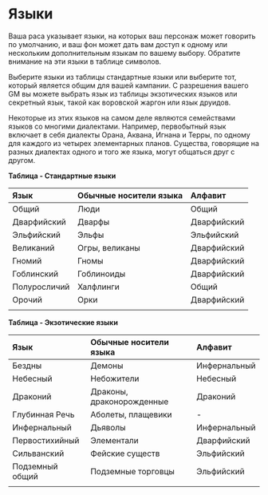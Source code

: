 # **Языки**
Ваша раса указывает языки, на которых ваш персонаж может говорить по умолчанию, и ваш фон может дать вам доступ к одному или нескольким дополнительным языкам по вашему выбору. Обратите внимание на эти языки в таблице символов.

Выберите языки из таблицы стандартные языки или выберите тот, который является общим для вашей кампании. С разрешения вашего GM вы можете выбрать язык из таблицы экзотических языков или секретный язык, такой как воровской жаргон или язык друидов.

Некоторые из этих языков на самом деле являются семействами языков со многими диалектами. Например, первобытный язык включает в себя диалекты Орана, Аквана, Игнана и Терры, по одному для каждого из четырех элементарных планов. Существа, говорящие на разных диалектах одного и того же языка, могут общаться друг с другом.

**Таблица - Стандартные языки**

|Язык|Обычные носители языка|Алфавит|
| :- | :- | :- |
|Общий|Люди|Общий|
|Дварфийский|Дварфы|Дварфийский|
|Эльфийский|Эльфы|Эльфийский|
|Великаний|Огры, великаны|Дварфийский|
|Гномий|Гномы|Дварфийский|
|Гоблинский|Гоблиноиды|Дварфийский|
|Полуросличий|Халфлинги|Общий|
|Орочий|Орки|Дварфийский|
||||
**Таблица - Экзотические языки**

|Язык|Обычные носители языка|Алфавит|
| :- | :- | :- |
|Бездны|Демоны|Инфернальный|
|Небесный|Небожители|Небесный|
|Драконий|Драконы, драконорожденные|Драконий|
|Глубинная Речь|Аболеты, плащевики|-|
|Инфернальный|Дьяволы|Инфернальный|
|Первостихийный|Элементали|Дварфийский|
|Сильванский|Фейские существ|Эльфийский|
|Подземный общий|Подземные торговцы|Эльфийский|
||||
